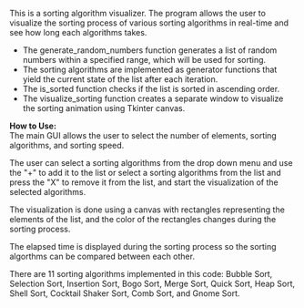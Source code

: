 This is a sorting algorithm visualizer. 
The program allows the user to visualize the sorting process of various sorting algorithms in real-time and see how long each algorithms takes.

- The generate_random_numbers function generates a list of random numbers within a specified range, which will be used for sorting.
- The sorting algorithms are implemented as generator functions that yield the current state of the list after each iteration.
- The is_sorted function checks if the list is sorted in ascending order.
- The visualize_sorting function creates a separate window to visualize the sorting animation using Tkinter canvas.

**How to Use:** \
The main GUI allows the user to select the number of elements, sorting algorithms, and sorting speed.

The user can select a sorting algorithms from the drop down menu and use the "+" to add it to the list or 
select a sorting algorithms from the list and press the "X" to remove it from the list, and start the visualization of the selected algorithms.

The visualization is done using a canvas with rectangles representing the elements of the list, and the color of the rectangles changes during the sorting process.

The elapsed time is displayed during the sorting process so the sorting algorthms can be compared between each other.

There are 11 sorting algorithms implemented in this code: Bubble Sort, Selection Sort, Insertion Sort, Bogo Sort, Merge Sort, Quick Sort, Heap Sort, Shell Sort, Cocktail Shaker Sort, Comb Sort, and Gnome Sort.
